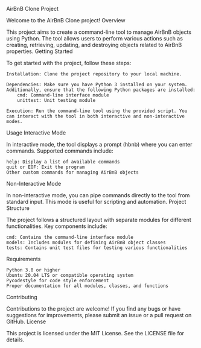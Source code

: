 AirBnB Clone Project

Welcome to the AirBnB Clone project!
Overview

This project aims to create a command-line tool to manage AirBnB objects using Python. The tool allows users to perform various actions such as creating, retrieving, updating, and destroying objects related to AirBnB properties.
Getting Started

To get started with the project, follow these steps:

    Installation: Clone the project repository to your local machine.

    Dependencies: Make sure you have Python 3 installed on your system. Additionally, ensure that the following Python packages are installed:
        cmd: Command-line interface module
        unittest: Unit testing module

    Execution: Run the command-line tool using the provided script. You can interact with the tool in both interactive and non-interactive modes.

Usage
Interactive Mode

In interactive mode, the tool displays a prompt (hbnb) where you can enter commands. Supported commands include:

    help: Display a list of available commands
    quit or EOF: Exit the program
    Other custom commands for managing AirBnB objects

Non-Interactive Mode

In non-interactive mode, you can pipe commands directly to the tool from standard input. This mode is useful for scripting and automation.
Project Structure

The project follows a structured layout with separate modules for different functionalities. Key components include:

    cmd: Contains the command-line interface module
    models: Includes modules for defining AirBnB object classes
    tests: Contains unit test files for testing various functionalities

Requirements

    Python 3.8 or higher
    Ubuntu 20.04 LTS or compatible operating system
    Pycodestyle for code style enforcement
    Proper documentation for all modules, classes, and functions

Contributing

Contributions to the project are welcome! If you find any bugs or have suggestions for improvements, please submit an issue or a pull request on GitHub.
License

This project is licensed under the MIT License. See the LICENSE file for details.
